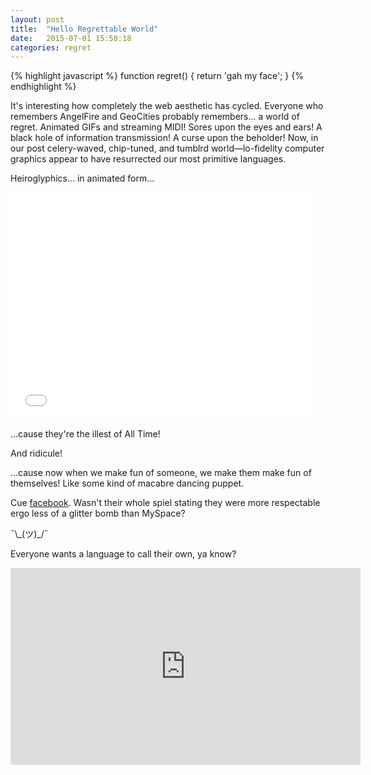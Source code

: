 ```yaml
---
layout: post
title:  "Hello Regrettable World"
date:   2015-07-01 15:50:18
categories: regret
---
```


{% highlight javascript %}
function regret() {
  return 'gah my face';
}
{% endhighlight %}

It's interesting how completely the web aesthetic has cycled.  Everyone who remembers AngelFire and GeoCities probably remembers... a world of regret.  Animated GIFs and streaming MIDI!  Sores upon the eyes and ears!  A black hole of information transmission!  A curse upon the beholder!  Now, in our post celery-waved, chip-tuned, and tumblrd world––lo-fidelity computer graphics appear to have resurrected our most primitive languages.

Heiroglyphics... in animated form...

<div class="gif">
<iframe src="//giphy.com/embed/jb2YzqYSELm5G" width="480" height="364" frameBorder="0" style="max-width: 100%" class="giphy-embed" webkitAllowFullScreen mozallowfullscreen allowFullScreen></iframe>
</div>

...cause they're the illest of All Time!

And ridicule!

...cause now when we make fun of someone, we make them make fun of themselves!  Like some kind of macabre dancing puppet.

Cue [facebook][facebook].  Wasn't their whole spiel stating they were more respectable ergo less of a glitter bomb than MySpace?

¯\\\_(ツ)\_/¯

Everyone wants a language to call their own, ya know?

<div class="video">
<iframe width="560" height="315" src="https://www.youtube.com/embed/x5aWfkm-h6A" frameborder="0" allowfullscreen></iframe>
</div>

[facebook]: http://www.wired.com/2015/05/real-gif-posting-on-facebook/
